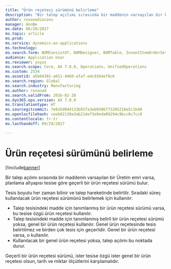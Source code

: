 ```yaml
---
title: "Ürün reçetesi sürümünü belirleme"
description: "Bir talep açılımı sırasında bir maddenin varsayılan bir Üretim emri varsa, planlama altyapısı tesise göre geçerli bir ürün reçetesi sürümü bulur."
author: roxanadiaconu
manager: AnnBe
ms.date: 06/20/2017
ms.topic: article
ms.prod: 
ms.service: dynamics-ax-applications
ms.technology: 
ms.search.form: BOMConsistOf, BOMDesigner, BOMTable, InventItemOrderSetup
audience: Application User
ms.reviewer: yuyus
ms.search.scope: Core, AX 7.0.0, Operations, UnifiedOperations
ms.custom: 2534
ms.assetid: a5b64301-a011-4469-afaf-e4c9164ef9c6
ms.search.region: Global
ms.search.industry: Manufacturing
ms.author: roxanad
ms.search.validFrom: 2016-02-28
ms.dyn365.ops.version: AX 7.0.0
ms.translationtype: HT
ms.sourcegitcommit: 7e0a5d044133b917a3eb9386773205218e5c1b40
ms.openlocfilehash: ceeb82130a3ab214ef3e9eda09294c9bcc0c7cc0
ms.contentlocale: tr-tr
ms.lasthandoff: 09/29/2017

---
```


# <a name="determine-the-bom-version"></a>Ürün reçetesi sürümünü belirleme

[!include[banner](../includes/banner.md)]


Bir talep açılımı sırasında bir maddenin varsayılan bir Üretim emri varsa, planlama altyapısı tesise göre geçerli bir ürün reçetesi sürümü bulur. 

Tesis boyutu her zaman bilinir ve talep hareketinde belirtilir. Sıradaki süreç kullanılacak ürün reçetesi sürümünü belirlemek için kullanılır:

-   Talep tesisindeki madde için tanımlanmış bir ürün reçetesi sürümü varsa, bu tesise özgü ürün reçetesi kullanılır.
-   Talep tesisindeki madde için tanımlanmış belirli bir ürün reçetesi sürümü yoksa, genel bir ürün reçetesi kullanılır. Genel ürün reçetesinde tesis belirtilmez ve birden çok tesis için geçerlidir. Genel bir ürün reçetesi varsa, o kullanılır.
-   Kullanılacak bir genel ürün reçetesi yoksa, talep açılımı bu noktada durur.

Geçerli bir ürün reçetesi sürümü, ister tesise özgü ister genel bir ürün reçetesi olsun, tarih ve miktar ölçütlerini karşılamalıdır.






